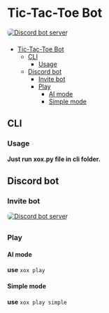 # Tic-Tac-Toe Bot

[<img src="https://img.shields.io/badge/Join Server-3070ed.svg?&style=for-the-badge&logo=discord&logoColor=white" alt="Discord bot server" style="margin-bottom: 7px;border-radius: 7px" />](https://discord.gg/uUvPJNbbYG)

- [Tic-Tac-Toe Bot](#tic-tac-toe-bot)
  - [CLI](#cli)
    - [Usage](#usage)
  - [Discord bot](#discord-bot)
    - [Invite bot](#invite-bot)
    - [Play](#play)
      - [AI mode](#ai-mode)
      - [Simple mode](#simple-mode)

## CLI
### Usage
**Just run xox.py file in cli folder.**

## Discord bot
### Invite bot
[<img src="https://img.shields.io/badge/Invite-3070ed.svg?&style=for-the-badge&logo=discord&logoColor=white" alt="Discord bot server" style="margin-bottom: 7px;border-radius: 7px" />](https://discord.com/oauth2/authorize?client_id=1164232238246924439&scope=bot&permissions=1074031680)

### Play
#### AI mode
**use** `xox play`
#### Simple mode
**use** `xox play simple`

